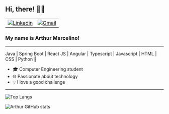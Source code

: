 ## Hi, there! 👋🏽

|               |               |
|---------------|---------------|
| [![Linkedin](https://img.shields.io/badge/LinkedIn-0077B5?style=for-the-badge&logo=linkedin&logoColor=white)](https://www.linkedin.com/in/arthur-marcelino-90b0502a6/) | [![Gmail](https://img.shields.io/badge/Gmail-D14836?style=for-the-badge&logo=gmail&logoColor=white)](mailto:ambs@poli.br) |

### My name is Arthur Marcelino!
---
Java | Spring Boot | React JS | Angular | Typescript | Javascript | HTML | CSS | Python 🚀

* 🎓 Computer Engineering student
* 🌐 Passionate about technology
* 💡 I love a good challenge

*** 


![Top Langs](https://github-readme-stats.vercel.app/api/top-langs/?username=arthurecomp&layout=compact&theme=dracula)

![Arthur GitHub stats](https://github-readme-stats.vercel.app/api?username=arthurecomp&show_icons=true&theme=dracula)




#

